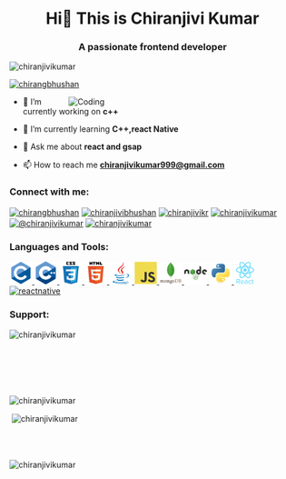 <h1 align="center">Hi👋 This is Chiranjivi Kumar</h1>
<h3 align="center">A passionate frontend developer</h3>

<p align="left"> <img src="https://komarev.com/ghpvc/?username=chiranjivikumar&label=Profile%20views&color=0e75b6&style=flat" alt="chiranjivikumar" /> </p>

<p align="left"> <a href="https://twitter.com/chirangbhushan" target="blank"><img src="https://img.shields.io/twitter/follow/chirangbhushan?logo=twitter&style=for-the-badge" alt="chirangbhushan" /></a> </p>
<img align="right"alt="Coding"width="400"src="https://cdn.dribbble.com/users/1162077/screenshots/3848914/programmer.gif">

- 🔭 I’m currently working on **c++**

- 🌱 I’m currently learning **C++,react Native**

- 💬 Ask me about **react and gsap**

- 📫 How to reach me **chiranjivikumar999@gmail.com**

<h3 align="left">Connect with me:</h3>
<p align="left">
<a href="https://twitter.com/chirangbhushan" target="blank"><img align="center" src="https://raw.githubusercontent.com/rahuldkjain/github-profile-readme-generator/master/src/images/icons/Social/twitter.svg" alt="chirangbhushan" height="30" width="40" /></a>
<a href="https://instagram.com/chiranjivibhushan" target="blank"><img align="center" src="https://raw.githubusercontent.com/rahuldkjain/github-profile-readme-generator/master/src/images/icons/Social/instagram.svg" alt="chiranjivibhushan" height="30" width="40" /></a>
<a href="https://www.codechef.com/users/chiranjivikr" target="blank"><img align="center" src="https://cdn.jsdelivr.net/npm/simple-icons@3.1.0/icons/codechef.svg" alt="chiranjivikr" height="30" width="40" /></a>
<a href="https://www.leetcode.com/chiranjivikumar" target="blank"><img align="center" src="https://raw.githubusercontent.com/rahuldkjain/github-profile-readme-generator/master/src/images/icons/Social/leet-code.svg" alt="chiranjivikumar" height="30" width="40" /></a>
<a href="https://www.hackerearth.com/@chiranjivikumar" target="blank"><img align="center" src="https://raw.githubusercontent.com/rahuldkjain/github-profile-readme-generator/master/src/images/icons/Social/hackerearth.svg" alt="@chiranjivikumar" height="30" width="40" /></a>
<a href="https://auth.geeksforgeeks.org/user/chiranjivikumar" target="blank"><img align="center" src="https://raw.githubusercontent.com/rahuldkjain/github-profile-readme-generator/master/src/images/icons/Social/geeks-for-geeks.svg" alt="chiranjivikumar" height="30" width="40" /></a>
</p>

<h3 align="left">Languages and Tools:</h3>
<p align="left"> <a href="https://www.cprogramming.com/" target="_blank" rel="noreferrer"> <img src="https://raw.githubusercontent.com/devicons/devicon/master/icons/c/c-original.svg" alt="c" width="40" height="40"/> </a> <a href="https://www.w3schools.com/cpp/" target="_blank" rel="noreferrer"> <img src="https://raw.githubusercontent.com/devicons/devicon/master/icons/cplusplus/cplusplus-original.svg" alt="cplusplus" width="40" height="40"/> </a> <a href="https://www.w3schools.com/css/" target="_blank" rel="noreferrer"> <img src="https://raw.githubusercontent.com/devicons/devicon/master/icons/css3/css3-original-wordmark.svg" alt="css3" width="40" height="40"/> </a> <a href="https://www.w3.org/html/" target="_blank" rel="noreferrer"> <img src="https://raw.githubusercontent.com/devicons/devicon/master/icons/html5/html5-original-wordmark.svg" alt="html5" width="40" height="40"/> </a> <a href="https://www.java.com" target="_blank" rel="noreferrer"> <img src="https://raw.githubusercontent.com/devicons/devicon/master/icons/java/java-original.svg" alt="java" width="40" height="40"/> </a> <a href="https://developer.mozilla.org/en-US/docs/Web/JavaScript" target="_blank" rel="noreferrer"> <img src="https://raw.githubusercontent.com/devicons/devicon/master/icons/javascript/javascript-original.svg" alt="javascript" width="40" height="40"/> </a> <a href="https://www.mongodb.com/" target="_blank" rel="noreferrer"> <img src="https://raw.githubusercontent.com/devicons/devicon/master/icons/mongodb/mongodb-original-wordmark.svg" alt="mongodb" width="40" height="40"/> </a> <a href="https://nodejs.org" target="_blank" rel="noreferrer"> <img src="https://raw.githubusercontent.com/devicons/devicon/master/icons/nodejs/nodejs-original-wordmark.svg" alt="nodejs" width="40" height="40"/> </a> <a href="https://www.python.org" target="_blank" rel="noreferrer"> <img src="https://raw.githubusercontent.com/devicons/devicon/master/icons/python/python-original.svg" alt="python" width="40" height="40"/> </a> <a href="https://reactjs.org/" target="_blank" rel="noreferrer"> <img src="https://raw.githubusercontent.com/devicons/devicon/master/icons/react/react-original-wordmark.svg" alt="react" width="40" height="40"/> </a> <a href="https://reactnative.dev/" target="_blank" rel="noreferrer"> <img src="https://reactnative.dev/img/header_logo.svg" alt="reactnative" width="40" height="40"/> </a> </p>

<h3 align="left">Support:</h3>
<p><a href="https://www.buymeacoffee.com/chiranjivikumar"> <img align="left" src="https://cdn.buymeacoffee.com/buttons/v2/default-yellow.png" height="50" width="210" alt="chiranjivikumar" /></a></p><br><br>
<br>
<br>
<br>
<br>

<p><img align="left" src="https://github-readme-stats.vercel.app/api/top-langs?username=chiranjivikumar&show_icons=true&locale=en&layout=compact" alt="chiranjivikumar" /></p>
<br>
<p>&nbsp;<img align="center" src="https://github-readme-stats.vercel.app/api?username=chiranjivikumar&show_icons=true&locale=en" alt="chiranjivikumar" /></p>
<br>
<br>
<p><img align="center" src="https://github-readme-streak-stats.herokuapp.com/?user=chiranjivikumar&" alt="chiranjivikumar" /></p>
